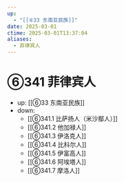 ```yaml
---
up:
  - "[[⑥33 东南亚民族]]"
date: 2025-03-01
ctime: 2025-03-01T13:37:04
aliases:
  - 菲律宾人
---
```


# ⑥341 菲律宾人

- up: [[⑥33 东南亚民族]]
- down:	
	- [[⑥341.1 比萨扬人（米沙鄢人）]]
	- [[⑥341.2 他加禄人]]
	- [[⑥341.3 伊洛克人]]
	- [[⑥341.4 比科尔人]]
	- [[⑥341.5 伊富高人]]
	- [[⑥341.6 阿埃塔人]]
	- [[⑥341.7 摩洛人]]
	
